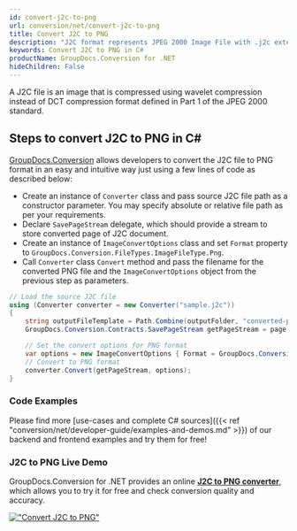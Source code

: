 ```yaml
---
id: convert-j2c-to-png
url: conversion/net/convert-j2c-to-png
title: Convert J2C to PNG
description: "J2C format represents JPEG 2000 Image File with .j2c extension. Learn how to convert J2C to PNG file programmatically in C# language using GroupDocs.Conversion for .NET library."
keywords: Convert J2C to PNG in C#
productName: GroupDocs.Conversion for .NET
hideChildren: False
---
```


A J2C file is an image that is compressed using wavelet compression instead of DCT compression format defined in Part 1 of the JPEG 2000 standard.

## Steps to convert J2C to PNG in C#

[GroupDocs.Conversion](https://products.groupdocs.com/conversion/net) allows developers to convert the J2C file to PNG format in an easy and intuitive way just using a few lines of code as described below:

* Create an instance of `Converter` class and pass source J2C file path as a constructor parameter. You may specify absolute or relative file path as per your requirements. 
* Declare `SavePageStream` delegate, which should provide a stream to store converted page of J2C document.
* Create an instance of `ImageConvertOptions` class and set `Format` property to `GroupDocs.Conversion.FileTypes.ImageFileType.Png`.
* Call `Converter` class `Convert` method and pass the filename for the converted PNG file and the `ImageConvertOptions` object from the previous step as parameters.

```csharp
// Load the source J2C file
using (Converter converter = new Converter("sample.j2c"))
{
    string outputFileTemplate = Path.Combine(outputFolder, "converted-page-{0}.png");
    GroupDocs.Conversion.Contracts.SavePageStream getPageStream = page => new FileStream(string.Format(outputFileTemplate, page), FileMode.Create);

    // Set the convert options for PNG format
    var options = new ImageConvertOptions { Format = GroupDocs.Conversion.FileTypes.ImageFileType.Png };   
    // Convert to PNG format
    converter.Convert(getPageStream, options);
}
```

### Code Examples

Please find more [use-cases and complete C# sources]({{< ref "conversion/net/developer-guide/examples-and-demos.md" >}}) of our backend and frontend examples and try them for free!

### J2C to PNG Live Demo

GroupDocs.Conversion for .NET provides an online [**J2C to PNG converter**](https://products.groupdocs.app/conversion/j2c-to-png), which allows you to try it for free and check conversion quality and accuracy.

[!["Convert J2C to PNG"](conversion/net/images/convert-to-png/convert-j2c-to-png.png)](https://products.groupdocs.app/conversion/j2c-to-png)